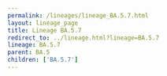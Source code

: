 ```yaml
---
permalink: /lineages/lineage_BA.5.7.html
layout: lineage_page
title: Lineage BA.5.7
redirect_to: ../lineage.html?lineage=BA.5.7
lineage: BA.5.7
parent: BA.5
children: ['BA.5.7']
---
```


